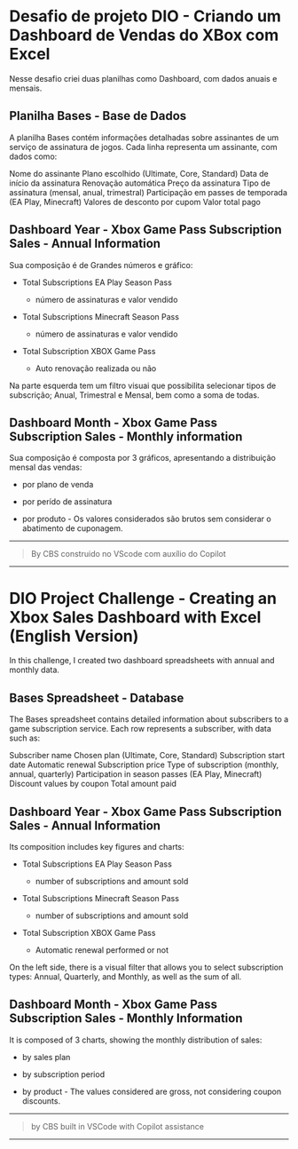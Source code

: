 # Desafio de projeto DIO - Criando um Dashboard de Vendas do XBox com Excel

Nesse desafio criei duas planilhas como Dashboard, com dados anuais e mensais. 

## Planilha Bases - Base de Dados

A planilha Bases contém informações detalhadas sobre assinantes de um serviço de assinatura de jogos. Cada linha representa um assinante, com dados como:

Nome do assinante
Plano escolhido (Ultimate, Core, Standard)
Data de início da assinatura
Renovação automática
Preço da assinatura
Tipo de assinatura (mensal, anual, trimestral)
Participação em passes de temporada (EA Play, Minecraft)
Valores de desconto por cupom
Valor total pago

## Dashboard Year - Xbox Game Pass Subscription Sales - Annual Information

Sua composição é de Grandes números e gráfico:

- Total Subscriptions EA Play Season Pass
    - número de assinaturas e valor vendido

- Total Subscriptions Minecraft Season Pass
    - número de assinaturas e valor vendido

- Total Subscription XBOX Game Pass
    - Auto renovação realizada ou não

Na parte esquerda tem um filtro visuai que possibilita selecionar tipos de subscrição; Anual, Trimestral e Mensal, bem como a soma de todas.

## Dashboard Month - Xbox Game Pass Subscription Sales - Monthly information

Sua composição é composta por 3 gráficos, apresentando a distribuição mensal das vendas:

- por plano de venda

- por perído de assinatura

- por produto - Os valores considerados são brutos sem considerar o abatimento de cuponagem.

---

> By CBS construido no VScode com auxílio do Copilot

---

# DIO Project Challenge - Creating an Xbox Sales Dashboard with Excel (English Version)

In this challenge, I created two dashboard spreadsheets with annual and monthly data.

## Bases Spreadsheet - Database

The Bases spreadsheet contains detailed information about subscribers to a game subscription service. Each row represents a subscriber, with data such as:

Subscriber name
Chosen plan (Ultimate, Core, Standard)
Subscription start date
Automatic renewal
Subscription price
Type of subscription (monthly, annual, quarterly)
Participation in season passes (EA Play, Minecraft)
Discount values by coupon
Total amount paid

## Dashboard Year - Xbox Game Pass Subscription Sales - Annual Information

Its composition includes key figures and charts:

- Total Subscriptions EA Play Season Pass
    - number of subscriptions and amount sold

- Total Subscriptions Minecraft Season Pass
    - number of subscriptions and amount sold

- Total Subscription XBOX Game Pass
    - Automatic renewal performed or not

On the left side, there is a visual filter that allows you to select subscription types: Annual, Quarterly, and Monthly, as well as the sum of all.

## Dashboard Month - Xbox Game Pass Subscription Sales - Monthly Information

It is composed of 3 charts, showing the monthly distribution of sales:

- by sales plan

- by subscription period

- by product - The values considered are gross, not considering coupon discounts.

---
> by CBS built in VSCode with Copilot assistance
---